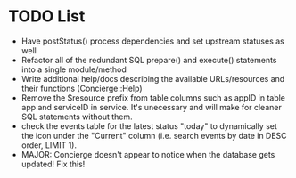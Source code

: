 # TODO List
* Have postStatus() process dependencies and set upstream statuses as well
* Refactor all of the redundant SQL prepare() and execute() statements into a single module/method
* Write additional help/docs describing the available URLs/resources and their functions (Concierge::Help)
* Remove the $resource prefix from table columns such as appID in table app and serviceID in service.  It's unecessary and will make for cleaner SQL statements without them.
* check the events table for the latest status "today" to dynamically set the icon under the "Current" column (i.e. search events by date in DESC order, LIMIT 1).
* MAJOR: Concierge doesn't appear to notice when the database gets updated!  Fix this!
